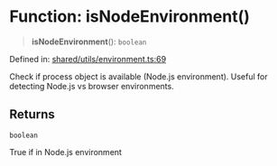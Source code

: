 # Function: isNodeEnvironment()

> **isNodeEnvironment**(): `boolean`

Defined in: [shared/utils/environment.ts:69](https://github.com/Nick2bad4u/Uptime-Watcher/blob/3cce0c3b352c8390536ca3c7399ece50a05faf18/shared/utils/environment.ts#L69)

Check if process object is available (Node.js environment).
Useful for detecting Node.js vs browser environments.

## Returns

`boolean`

True if in Node.js environment
